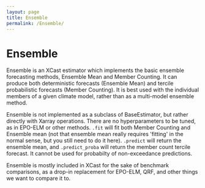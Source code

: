 ```yaml
---
layout: page
title: Ensemble
permalink: /Ensemble/
---
```


# Ensemble

Ensemble is an XCast estimator which implements the basic ensemble forecasting methods, Ensemble Mean and Member Counting. It can produce both deterministic forecasts (Ensemble Mean) and tercile probabilistic forecasts (Member Counting). It is best used with the individual members of a given climate model, rather than as a multi-model ensemble method.   

Ensemble is not implemented as a subclass of BaseEstimator, but rather directly with Xarray operations. There are no hyperparameters to be tuned, as in EPO-ELM or other methods. `.fit` will fit both Member Counting and Ensemble mean (not that ensemble mean really requires 'fitting' in the normal sense, but you still need to do it here). `.predict` will return the ensemble mean, and `.predict_proba` will return the member count tercile forecast. It cannot be used for probabilty of non-exceedance predictions. 

Ensemble is mostly included in XCast for the sake of benchmark comparisons, as a drop-in replacement for EPO-ELM, QRF, and other things we want to compare it to. 
